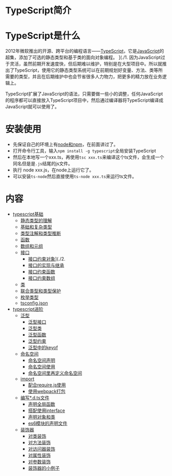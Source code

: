 # TypeScript简介

# TypeScript是什么

2012年微软推出的开源、跨平台的编程语言——[TypeScript](https://www.tslang.cn/)，它是[JavaScript](/book-web/html、css、js、ts/学习JavaScript/README.md)的超集，添加了可选的静态类型和基于类的面向对象编程。
](./1.
因为JavaScript过于灵活，虽然前期开发速度快，但后期难以维护，特别是在大型项目中。所以就推出了TypeScript，使用它的静态类型系统可以在前期规划好变量、方法、类等所需要的类型，并且在后期维护中也会节省很多人力物力，把更多的精力放在业务逻辑上。

TypeScript扩展了JavaScript的语法，只需要做一些小的调整，任何JavaScript的程序都可以直接放入TypeScript项目中，然后通过编译器将TypeScript编译成JavaScript就可以使用了。

# 安装使用

- 先保证自己的环境上有[node和npm](/book-web/常用工具/Npm的使用.md)，在前面讲过了。
- 打开命令行工具，输入`npm install -g typescript`全局安装TypeScript
- 然后在本地写一个xxx.ts，再使用`tsc xxx.ts`来编译这个ts文件，会生成一个同名但是是`.js`结尾的js文件。
- 执行 node xxx.js，在node上运行它了。
- 可以安装`ts-node`然后直接使用`ts-node xxx.ts`来运行ts文件。

# 内容

- [typescript基础](./1.typescript基础.md#typescript基础)
  - [静态类型的理解](./1.typescript基础.md#静态类型的理解)
  - [基础和复杂类型](./1.typescript基础.md#基础和复杂类型)
  - [类型注解和类型推断](./1.typescript基础.md#类型注解和类型推断)
  - [函数](./1.typescript基础.md#函数)
  - [数组和元组](./1.typescript基础.md#数组和元组)
  - [接口](./1.typescript基础.md#接口)
    - [接口约束对象](./1.typescript基础.md#接口约束对象)](./2.
    - [接口的实现与继承](./1.typescript基础.md#接口的实现与继承)
    - [接口约束函数](./1.typescript基础.md#接口约束函数)
    - [接口约束数组](./1.typescript基础.md#接口约束数组)
  - [类](./1.typescript基础.md#类)
  - [联合类型和类型保护](./1.typescript基础.md#联合类型和类型保护)
  - [枚举类型](./1.typescript基础.md#枚举类型)
  - [tsconfig.json](./1.typescript基础.md#tsconfigjson)
- [typescript进阶](./2.typescript进阶.md#typescript进阶)
  - [泛型](./2.typescript进阶.md#泛型)
    - [泛型接口](./2.typescript进阶.md#泛型接口)
    - [泛型类](./2.typescript进阶.md#泛型类)
    - [泛型函数](./2.typescript进阶.md#泛型函数)
    - [泛型约束](./2.typescript进阶.md#泛型约束)
    - [泛型中的keyof](./2.typescript进阶.md#泛型中的keyof)
  - [命名空间](./2.typescript进阶.md#命名空间)
    - [命名空间声明](./2.typescript进阶.md#命名空间声明)
    - [命名空间使用](./2.typescript进阶.md#命名空间使用)
    - [命名空间里再定义命名空间](./2.typescript进阶.md#命名空间里再定义命名空间)
  - [import](./2.typescript进阶.md#import)
    - [配合require.js使用](./2.typescript进阶.md#配合requirejs使用)
    - [使用webpack打包](./2.typescript进阶.md#使用webpack打包)
  - [编写*.d.ts文件](./2.typescript进阶.md#编写dts文件)
    - [声明全局函数](./2.typescript进阶.md#声明全局函数)
    - [搭配使用interface](./2.typescript进阶.md#搭配使用interface)
    - [声明对象和类](./2.typescript进阶.md#声明对象和类)
    - [es6模块的声明文件](./2.typescript进阶.md#es6模块的声明文件)
  - [装饰器](./2.typescript进阶.md#装饰器)
    - [对类装饰](./2.typescript进阶.md#对类装饰)
    - [对方法装饰](./2.typescript进阶.md#对方法装饰)
    - [对访问器装饰](./2.typescript进阶.md#对访问器装饰)
    - [对属性装饰](./2.typescript进阶.md#对属性装饰)
    - [对参数装饰](./2.typescript进阶.md#对参数装饰)
    - [装饰器的小例子](./2.typescript进阶.md#装饰器的小例子)
